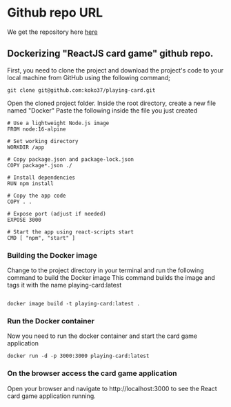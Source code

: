 # Github repo URL

We get the repository here [here](https://github.com/koolkishan/chat-app-react-nodejs)

## Dockerizing "ReactJS card game" github repo.

First, you need to clone the project and download the project's code to your local machine from GitHub using the following command;

```shell
git clone git@github.com:koko37/playing-card.git
```

Open the cloned project folder. Inside the root directory, create a new file named "Docker"
Paste the following inside the file you just created
```shell
# Use a lightweight Node.js image
FROM node:16-alpine

# Set working directory
WORKDIR /app

# Copy package.json and package-lock.json
COPY package*.json ./

# Install dependencies
RUN npm install

# Copy the app code
COPY . .

# Expose port (adjust if needed)
EXPOSE 3000

# Start the app using react-scripts start
CMD [ "npm", "start" ]
```

### Building the Docker image
Change to the project directory in your terminal and run the following command to build the Docker image
This command builds the image and tags it with the name playing-card:latest

```shell

docker image build -t playing-card:latest .

```

### Run the Docker container
Now you need to run the docker container and start the card game application
```shell
docker run -d -p 3000:3000 playing-card:latest
```

### On the browser access the card game application
Open your browser and navigate to http://localhost:3000 to see the React card game application running.

